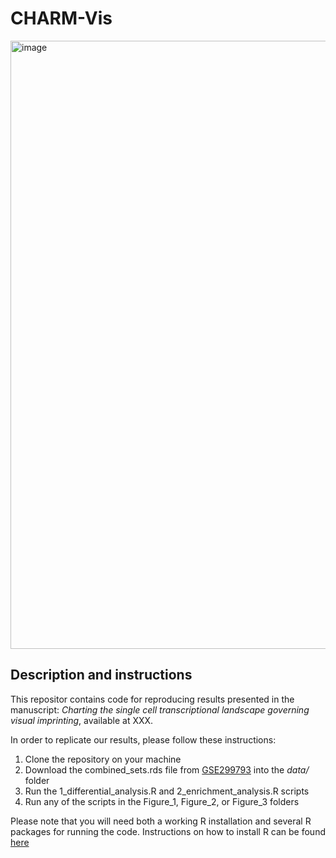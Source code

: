 # CHARM-Vis

<img width="973" alt="image" src="https://github.com/user-attachments/assets/e24016db-167e-4fcb-a1e8-0964b9723941" />


## Description and instructions

This repositor contains code for reproducing results presented in the manuscript: *Charting the single cell transcriptional landscape governing visual imprinting*, available at XXX.

In order to replicate our results, please follow these instructions:

1. Clone the repository on your machine
2. Download the combined_sets.rds file from [GSE299793](https://www.ncbi.nlm.nih.gov/geo/query/acc.cgi?acc=GSE299793) into the *data/* folder
3. Run the 1_differential_analysis.R and 2_enrichment_analysis.R scripts
4. Run any of the scripts in the Figure_1, Figure_2, or Figure_3 folders

Please note that you will need both a working R installation and several R packages for running the code. Instructions on how to install R can be found [here](https://www.r-project.org/)
